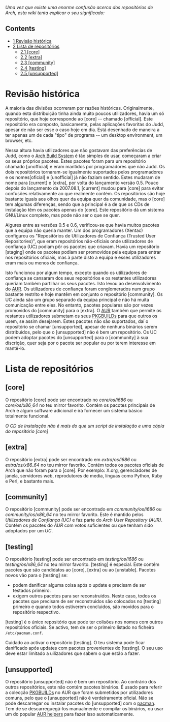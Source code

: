 *Uma vez que existe uma enorme confusão acerca dos repositórios de Arch, esta wiki tenta explicar o seu significado:*

## Contents

*   [1 Revisão histórica](#Revis.C3.A3o_hist.C3.B3rica)
*   [2 Lista de repositórios](#Lista_de_reposit.C3.B3rios)
    *   [2.1 [core]](#.5Bcore.5D)
    *   [2.2 [extra]](#.5Bextra.5D)
    *   [2.3 [community]](#.5Bcommunity.5D)
    *   [2.4 [testing]](#.5Btesting.5D)
    *   [2.5 [unsupported]](#.5Bunsupported.5D)

# Revisão histórica

A maioria das divisões ocorreram por razões históricas. Originalmente, quando esta distribuição tinha ainda muito poucos utilizadores, havia um só repositório, que hoje corresponde ao [core] -- chamado [official]. Este repositório era composto, basicamente, pelas aplicações favoritas do Judd, apesar de não ser esse o caso hoje em dia. Está desenhado de maneira a ter apenas um de cada "tipo" de programa -- um desktop environment, um browser, etc.

Nessa altura havia utilizadores que não gostavam das preferências de Judd, como o [Arch Build System](/index.php/Arch_Build_System "Arch Build System") é tão simples de usar, começaram a criar os seus próprios pacotes. Estes pacotes foram para um repositório chamado [unofficial] e eram mantidos por programadores que não Judd. Os dois repositórios tornaram-se igualmente suportados pelos programadores e os nomes[oficial] e [unofficial] já não faziam sentido. Estes mudaram de nome para [current] e [extra], por volta do lançamento versão 0.5. Pouco depois do lançamento da 2007.08.1, [current] mudou para [core] para evitar confusões relativamente ao que realmente contém. Os repositórios são hoje bastante iguais aos olhos quer da equipa quer da comunidade, mas o [core] tem algumas diferenças, sendo que a principal é a de que os CDs de instalação têm os pacotes apenas do [core]. Este repositório dá um sistema GNU/Linux completo, mas pode não ser o que se quer.

Algures entre as versões 0.5 e 0.6, verificou-se que havia muitos pacotes que a equipa não queria manter. Um dos programadores (Xentac) configurou os "Repositórios de Utilizadores de Confiança (Trusted User Repositories)", que eram repositórios não-oficiais onde utilizadores de confiança (UC) podiam pôr os pacotes que criavam. Havia um repositório [staging] onde os pacotes podiam ser promovidos pela equipa para entrar nos repositórios oficiais, mas à parte disto a equipa e esses utilizadores eram mais ou menos de confiança.

Isto funcionou por algum tempo, excepto quando os utilizadores de confiança se cansaram dos seus repositórios e os restantes utilizadores queriam também partilhar os seus pacotes. Isto levou ao desenvolvimento do [AUR](https://aur.archlinux.org/). Os utilizadores de confiança foram conglomerados num grupo bastante restrito e hoje mantêm em conjunto o repositório [community]. Os UC ainda são um grupo separado da equipa principal e não há muita comunicação entre eles. No entanto, pacotes populares são por vezes promovidos do [community] para o [extra]. O [AUR](https://aur.archlinux.org/) também que permite os restantes utilizadores submetam os seus [PKGBUILDs](/index.php/PKGBUILD "PKGBUILD") para que outros os usem, se assim desejarem. Estes pacotes não são suportados, daí o repositório se chamar [unsupported], apesar de nenhuns binários serem distribuidos, pelo que o [unsupported] não é bem um repositório. Os UC podem adoptar pacotes do [unsupported] para o [community] à sua discrição, quer seja por o pacote ser popular ou por terem interesse em mantê-lo.

# Lista de repositórios

## [core]

O repositório [core] pode ser encontrado no *core/os/i686* ou *core/os/x86_64* no teu mirror favorito. Contém os pacotes principais de Arch e algum software adicional e irá fornecer um sistema básico totalmente funcional.

*O CD de Instalação não é mais do que um script de instalação e uma cópia do repositório [core]*

## [extra]

O repositório [extra] pode ser encontrado em *extra/os/i686* ou *extra/os/x86_64* no teu mirror favorito. Contém todos os pacotes oficiais de Arch que não foram para o [core]. Por exemplo: X.org, gerenciadores de janela, servidores web, reprodutores de media, línguas como Python, Ruby e Perl, e bastante mais.

## [community]

O repositório [community] pode ser encontrado em *community/os/i686* ou *community/os/x86_64* no teu mirror favorito. Este é mantido pelos *Utilizadores de Confiança (UC)* e faz parte do *Arch User Repository (AUR)*. Contém os pacotes do *AUR* com votos suficientes ou que tenham sido adoptados por um *UC*.

## [testing]

O repositório [testing] pode ser encontrado em *testing/os/i686* ou *testing/os/x86_64* no teu mirror favorito. [testing] é especial. Este contém pacotes que são candidatos ao [core], [extra] ou ao [unstable]. Pacotes novos vão para o [testing] se:

*   podem danificar alguma coisa após o update e precisam de ser testados primeiro.
*   exigem outros pacotes para ser reconstruidos. Neste caso, todos os pacotes que precisam de ser reconstruidos são colocados no [testing] primeiro e quando todos estiverem concluidos, são movidos para o repositório respectivo.

[testing] é o único repositório que pode ter colisões nos nomes com outros repositórios oficiais. Se activo, tem de ser o primeiro listado no ficheiro `/etc/pacman.conf`.

Cuidado ao activar o repositório [testing]. O teu sistema pode ficar danificado após updates com pacotes provenientes do [testing]. O seu uso deve estar limitado a uilizadores que sabem o que estão a fazer.

## [unsupported]

O repositório [unsupported] não é bem um repositório. Ao contrário dos outros repositórios, este não contém pacotes binários. É usado para referir a colecção [PKGBUILDs](/index.php/PKGBUILD "PKGBUILD") no AUR que foram submetidos por utilizadores comuns, pelo que o [unsupported] não é verdeiramente oficial. Não se pode descarregar ou instalar pacotes do [unsupported] com o [pacman](/index.php/Pacman "Pacman"). Tem de se descarreguegá-los manualmente e compilar os binários, ou usar um do popular [AUR helpers](/index.php/AUR_helpers "AUR helpers") para fazer isso automaticamente.